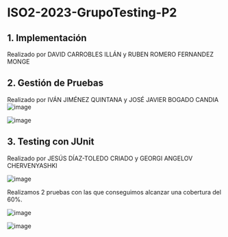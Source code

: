 # ISO2-2023-GrupoTesting-P2


## 1. Implementación
   
Realizado por DAVID CARROBLES ILLÁN y RUBEN ROMERO FERNANDEZ MONGE

## 2. Gestión de Pruebas
   
Realizado por IVÁN JIMÉNEZ QUINTANA y JOSÉ JAVIER BOGADO CANDIA
![image](https://github.com/David-informatica/ISO2-2023-Grupo-Testing-P2/assets/114737693/b3dc7eff-1bf0-4a75-ad96-c5875aee46d8)

![image](https://github.com/David-informatica/ISO2-2023-Grupo-Testing-P2/assets/114737693/9fefda52-388a-4033-bd15-03431835afa5)


## 3. Testing con JUnit
   
Realizado por JESÚS DÍAZ-TOLEDO CRIADO y GEORGI ANGELOV CHERVENYASHKI

![image](https://github.com/David-informatica/ISO2-2023-Grupo-Testing-P2/assets/39058929/70b30183-1be1-4769-b270-9ac283bb4418)

Realizamos 2 pruebas con las que conseguimos alcanzar una cobertura del 60%.

![image](https://github.com/David-informatica/ISO2-2023-Grupo-Testing-P2/assets/39058929/4296aa3b-5c07-46a3-8e2b-ad67cca4458c)

![image](https://github.com/David-informatica/ISO2-2023-Grupo-Testing-P2/assets/39058929/a5691b11-3508-4bb6-939c-76ae22bcd3af)

